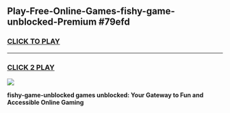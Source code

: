 
## Play-Free-Online-Games-fishy-game-unblocked-Premium #79efd
<h3>
<a href="https://premium.freeplayer.one?title=fishy-game-unblocked&ref=8M">CLICK TO PLAY</a></h3>
<hr>

<h3>
<a href="https://premium.freeplayer.one?title=fishy-game-unblocked&ref=8M">CLICK 2 PLAY</a>
  
</h3>

<a href="https://premium.freeplayer.one?title=fishy-game-unblocked&ref=8M"><img src="https://clearcache.store/games.png"></a>


**fishy-game-unblocked games unblocked: Your Gateway to Fun and Accessible Online Gaming**
